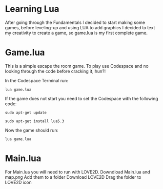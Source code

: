 # Learning Lua

After going through the Fundamentals I decided to start making some games, before leveling-up and using LUA to add graphics I decided to text my creativity to create a game, so game.lua is my first complete game.

# Game.lua

This is a simple escape the room game. To play use Codespace and no looking through the code before cracking it, hun?!

In the Codespace Terminal run:

```
lua game.lua
```

If the game does not start you need to set the Codespace with the following code:

```
sudo apt-get update
```

```
sudo apt-get install lua5.3
```

Now the game should run:

```
lua game.lua
```
# Main.lua

For Main.lua you will need to run with LOVE2D.
Downdload Main.lua and map.png
Add them to a folder
Download LOVE2D
Drag the folder to LOVE2D icon
